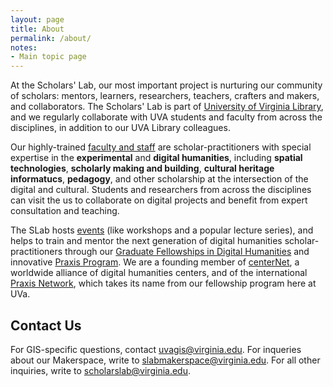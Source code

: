 ```yaml
---
layout: page
title: About
permalink: /about/
notes:
- Main topic page
---
```




At the Scholars' Lab, our most important project is nurturing our community of scholars: mentors, learners, researchers, teachers, crafters and makers, and collaborators. The Scholars' Lab is part of [University of Virginia Library](http://library.virginia.edu/), and we regularly collaborate with UVA students and faculty from across the disciplines, in addition to our UVA Library colleagues. 

Our highly-trained [faculty and staff](http://www.scholarslab.org/people/) are scholar-practitioners with special expertise in the **experimental** and **digital humanities**, including **spatial technologies**, **scholarly making and building**, **cultural heritage informatucs**, **pedagogy**, and other scholarship at the intersection of the digital and cultural. Students and researchers from across the disciplines can visit the us to collaborate on digital projects and benefit from expert consultation and teaching. 

The SLab hosts [events](http://www.scholarslab.org/events/) (like workshops and a popular lecture series), and helps to train and mentor the next generation of digital humanities scholar-practitioners through our [Graduate Fellowships in Digital Humanities](http://www.scholarslab.org/graduate-fellowships/) and innovative [Praxis Program](http://praxis.scholarslab.org/). We are a founding member of [centerNet](http://digitalhumanities.org/centernet/), a worldwide alliance of digital humanities centers, and of the international [Praxis Network](http://praxis-network.org/), which takes its name from our fellowship program here at UVa.


## Contact Us


For GIS-specific questions, contact [uvagis@virginia.edu](mailto:uvagis@virginia.edu). For inqueries about our Makerspace, write to [slabmakerspace@virginia.edu](mailto:slabmakerspace@virginia.edu). For all other inquiries, write to [scholarslab@virginia.edu](mailto:scholarslab@virginia.edu).
